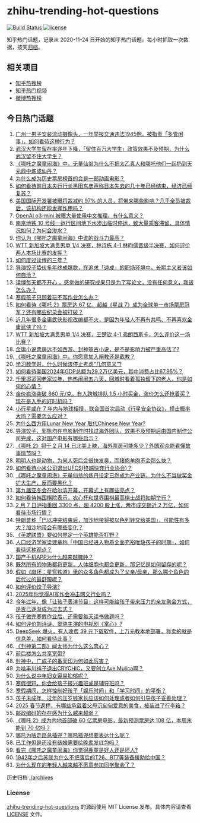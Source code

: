 # zhihu-trending-hot-questions

[![Build Status](https://github.com/justjavac/zhihu-trending-hot-questions/workflows/ci/badge.svg?branch=master)](https://github.com/justjavac/zhihu-trending-hot-questions/actions)
[![license](https://img.shields.io/github/license/justjavac/zhihu-trending-hot-questions)](https://github.com/justjavac/zhihu-trending-hot-questions/blob/master/LICENSE)

知乎热门话题，记录从 2020-11-24
日开始的知乎热门话题。每小时抓取一次数据，按天[归档](./archives)。

## 相关项目

- [知乎热搜榜](https://github.com/justjavac/zhihu-trending-top-search)
- [知乎热门视频](https://github.com/justjavac/zhihu-trending-hot-video)
- [微博热搜榜](https://github.com/justjavac/weibo-trending-hot-search)

## 今日热门话题

<!-- BEGIN -->
<!-- 最后更新时间 Sat Feb 08 2025 11:19:56 GMT+0800 (China Standard Time) -->

1. [广州一男子安装流动摄像头，一年举报交通违法1945例，被指责「多管闲事」，如何看待这种行为？](https://www.zhihu.com/question/11528722329)
1. [武汉大学生留存率逐年下降，「留住百万大学生」政策效果不及预期，为什么武汉留不住大学生？](https://www.zhihu.com/question/11430521880)
1. [《哪吒之魔童闹海》中，无量仙翁为什么不把太乙真人和哪吒他们一起扔到天元鼎中炼成仙丹？](https://www.zhihu.com/question/11208361733)
1. [为什么成为历史票房榜首的会是一部动画电影？](https://www.zhihu.com/question/11448157018)
1. [如何看待前日本央行行长黑田东彦声称日本失去的几十年已经结束，经济已经复苏？](https://www.zhihu.com/question/11507172834)
1. [美国国际开发署被曝将裁减约 97% 的人员，将带来哪些影响？几乎全员被裁后，该机构还能发挥作用吗？](https://www.zhihu.com/question/11553359173)
1. [OpenAI o3-mini 被曝大量使用中文推理，有什么意义？](https://www.zhihu.com/question/11319415340)
1. [南京地铁 10 号线一运行区间地下水渗出临时停运，致大量乘客滞留，具体情况如何？为何会渗水？](https://www.zhihu.com/question/11408603254)
1. [你认为《哪吒之魔童闹海》中谁的战斗力最高？](https://www.zhihu.com/question/11352217446)
1. [WTT 新加坡大满贯男单 1/4 决赛，林诗栋 4-1 林昀儒晋级半决赛，如何评价两人本场比赛的发挥？](https://www.zhihu.com/question/11563373305)
1. [如何度过读博的三年？](https://www.zhihu.com/question/10944200257)
1. [导演饺子蛰伏多年终成爆款，在追求「速成」的职场环境中，长期主义者该如何自洽？](https://www.zhihu.com/question/11438783121)
1. [读博每天都不开心 ，感觉做的研究成果只是为了写论文，没有任何意义，我该怎么办？](https://www.zhihu.com/question/1136011977)
1. [寒假孩子只顾着玩不写作业怎么办？](https://www.zhihu.com/question/9941871747)
1. [如何看待《哪吒 2》票房达 67 亿，超越《星战 7》成为全球单一市场票房冠军？还有哪些纪录会被打破？](https://www.zhihu.com/question/11564229113)
1. [近几年很多金庸武侠影视改编都不火，是因为年轻人不再有共鸣、不再喜欢金庸武侠了吗？](https://www.zhihu.com/question/11425325399)
1. [WTT 新加坡大满贯男单 1/4 决赛，王楚钦 4-1 弗朗西斯卡，怎么评价这一场比赛？](https://www.zhihu.com/question/11560333307)
1. [金庸小说票房远不如西游、封神等古小说，是不是影响力被严重高估了?](https://www.zhihu.com/question/10945579140)
1. [《哪吒之魔童闹海》中，你愿意加入阐教还是截教？](https://www.zhihu.com/question/11502052393)
1. [学习数学时，什么时候该停止考虑“几何意义”?](https://www.zhihu.com/question/764950880)
1. [如何看待美国2024年GDP总额为29.2万亿美元，其中消费占比67.95%？](https://www.zhihu.com/question/11469539610)
1. [千里迢迢回老家过年，热热闹闹五六天，回城时看着孤独留下的老人，你是如何的心情？](https://www.zhihu.com/question/11263333799)
1. [金价疯涨突破 860 元/克，有人跨城排队 1.5 小时买金，涨价怎么还抢着买？现在是入手的好时机吗？](https://www.zhihu.com/question/11439167955)
1. [小行星或在 7 年内与地球相撞，联合国首次启动《行星安全协议》，撞击概率大吗？需要怎么应对？](https://www.zhihu.com/question/11504893195)
1. [为什么西方用Lunar New Year 取代Chinese New Year?](https://www.zhihu.com/question/11047706645)
1. [导演饺子、郭帆均在电影制作时找过海外团队，效果不及预期后由国内制作公司完成，这对国产电影有哪些启示？](https://www.zhihu.com/question/11431618323)
1. [《哪吒 2》将于 2 月 14 日北美上映，海外票房可能多少？外国观众能看懂故事情节吗？](https://www.zhihu.com/question/11502569565)
1. [明明人也是动物，为何人死后会很快发臭，而猪肉羊肉不会那么快？](https://www.zhihu.com/question/11283823014)
1. [如何看待小米公司退出UFCS(终端快充行业协会)？](https://www.zhihu.com/question/11483419102)
1. [《哪吒之魔童闹海》无量仙翁的炼丹设定已然成为产业链，为什么不当做奖金扩大生产，反而要黑化？](https://www.zhihu.com/question/11144474861)
1. [第九届亚冬会在哈尔滨开幕，开幕式上有哪些亮点？](https://www.zhihu.com/question/11501614595)
1. [如何看待韩国棋院表示，农心杯和世界围棋最高棋士战将如期举行？](https://www.zhihu.com/question/11540018777)
1. [2 月 7 日沪指重回 3300 点，超 4200 股上涨，两市成交额近 2 万亿，如何看待市场行情？](https://www.zhihu.com/question/11502489443)
1. [特朗普称「巴以冲突结束后，加沙地带将被以色列转交给美国」，可能性有多大？加沙地带会有哪些变化？](https://www.zhihu.com/question/11462700540)
1. [《英雄联盟》要如何界定一个英雄能否打野？](https://www.zhihu.com/question/516683074)
1. [人口经济学家梁建章称「中国已经进入物质全面充裕唯缺孩子的时期」，如何看待这种观点？](https://www.zhihu.com/question/11335085556)
1. [国产手机APP为什么越来越臃肿？](https://www.zhihu.com/question/11380637888)
1. [既然所有的物质都将更新，人体细胞也都会更新，那记忆是如何留存的呢？](https://www.zhihu.com/question/10270688049)
1. [假如《崩坏：星穹铁道》里的众多角色都成为了父亲/母亲，那么哪个角色的后代过的最舒服呢？](https://www.zhihu.com/question/11349428924)
1. [如何评价饺子导演?](https://www.zhihu.com/question/11387845955)
1. [2025年你觉得AI写作会冲击网文行业吗？](https://www.zhihu.com/question/11320815122)
1. [今年过年，像「让孩子表演节目」这样可能给孩子带来压力的亲友聚会方式，是否已逐渐成为过去式？](https://www.zhihu.com/question/10376269920)
1. [孩子做完寒假作业后，还需要每天读书做题吗？](https://www.zhihu.com/question/9642826108)
1. [如何评价刘诗诗、窦骁主演的电视剧《掌心》?](https://www.zhihu.com/question/11326894198)
1. [DeepSeek 爆火，有人收费 39 元下载软件，上万元教本地部署，称卖的就是信息差，如何看待此事？](https://www.zhihu.com/question/11503671722)
1. [《封神第二部》闻太师为什么这么忠心？](https://www.zhihu.com/question/10817438509)
1. [前后楼怎么共享宽带?](https://www.zhihu.com/question/6675233083)
1. [封神中，广成子的番天印为何如此厉害？](https://www.zhihu.com/question/639707713)
1. [为啥丰川祥子退出CRYCHIC，又要创立Ave Mujica啊？](https://www.zhihu.com/question/4229028404)
1. [为什么说中年妇女容易抑郁呢？](https://www.zhihu.com/question/8667161923)
1. [寒假很短，你会给孩子报兴趣班或是辅导班吗？](https://www.zhihu.com/question/9895937039)
1. [寒假期间，怎样控制好孩子「娱乐时间」和「学习时间」的平衡？](https://www.zhihu.com/question/9611493824)
1. [孩子未成年，过年的压岁钱家长应该如何处理或者如何引导孩子妥善处理？](https://www.zhihu.com/question/10155100209)
1. [2025 春节返程，有哪些承载着父母沉甸甸爱意的美食，被装进了行李箱？](https://www.zhihu.com/question/11015322920)
1. [邮政编码的存在感为什么越来越弱？](https://www.zhihu.com/question/780990391)
1. [《哪吒 2》成为内地首部破 60 亿票房电影，最新预测票房达 108 亿，本周末能到 70 亿吗？](https://www.zhihu.com/question/11448930364)
1. [哪吒为啥走路总插兜？哪吒插兜想要表达什么呢？](https://www.zhihu.com/question/11400950457)
1. [已工作但是还没有结婚需要给晚辈发红包吗？](https://www.zhihu.com/question/11031816428)
1. [看完《哪吒之魔童闹海》你觉得鹿童是好人还是坏人?](https://www.zhihu.com/question/11353177755)
1. [1942年之后苏联为什么不把落后的T26、BT7等装备援助给中国？](https://www.zhihu.com/question/11312365589)
1. [为什么现在的年轻人越来越不愿意参加同学聚会了？](https://www.zhihu.com/question/11381502500)

<!-- END -->

历史归档 [./archives](./archives)

### License

[zhihu-trending-hot-questions](https://github.com/justjavac/zhihu-trending-hot-questions)
的源码使用 MIT License 发布。具体内容请查看 [LICENSE](./LICENSE) 文件。
